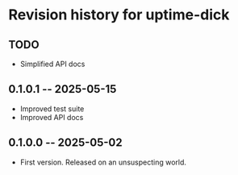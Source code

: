# Revision history for uptime-dick

## TODO

* Simplified API docs

## 0.1.0.1 -- 2025-05-15

* Improved test suite
* Improved API docs

## 0.1.0.0 -- 2025-05-02

* First version. Released on an unsuspecting world.
